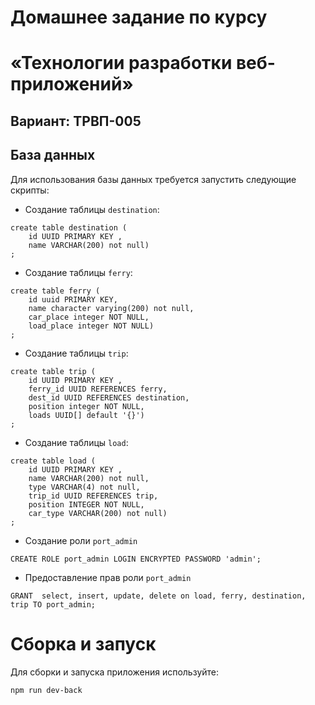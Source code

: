 # Домашнее задание по курсу
# «Технологии разработки веб-приложений»
## Вариант: ТРВП-005

## База данных
Для использования базы данных требуется запустить следующие скрипты:
- Создание таблицы `destination`:
```
create table destination (
    id UUID PRIMARY KEY ,
    name VARCHAR(200) not null)
;
```
- Создание таблицы `ferry`:
```
create table ferry (
    id uuid PRIMARY KEY,
    name character varying(200) not null,
    car_place integer NOT NULL,
    load_place integer NOT NULL)
;
```
- Создание таблицы `trip`:
```
create table trip (
    id UUID PRIMARY KEY ,
    ferry_id UUID REFERENCES ferry,
    dest_id UUID REFERENCES destination,
    position integer NOT NULL,
    loads UUID[] default '{}')
;
```
- Создание таблицы `load`:
```
create table load (
    id UUID PRIMARY KEY ,
    name VARCHAR(200) not null,
    type VARCHAR(4) not null,
    trip_id UUID REFERENCES trip,
    position INTEGER NOT NULL,
    car_type VARCHAR(200) not null)
;
```
- Cоздание роли `port_admin`
```
CREATE ROLE port_admin LOGIN ENCRYPTED PASSWORD 'admin';
```
- Предоставление прав роли `port_admin`
```
GRANT  select, insert, update, delete on load, ferry, destination, trip TO port_admin;
```

# Сборка и запуск
Для сборки и запуска приложения используйте:
```
npm run dev-back
```